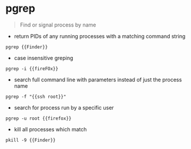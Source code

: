 # pgrep

> Find or signal process by name

- return PIDs of any running processes with a matching command string 

`pgrep {{Finder}}`

- case insensitive greping

`pgrep -i {{fireFOx}}`

- search full command line with parameters instead of just the process name

`pgrep -f "{{ssh root}}"`

- search for process run by a specific user

`pgrep -u root {{firefox}}`

- kill all processes which match

`pkill -9 {{Finder}}`
